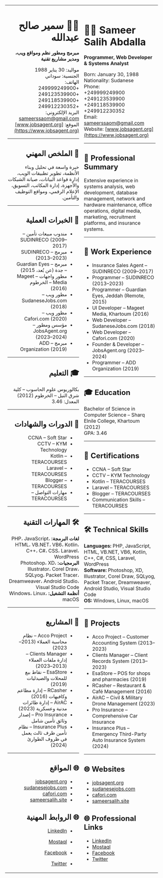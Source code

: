 <table>
  <tr>
    <td dir="rtl" width="50%">

# 👨‍💻 سمير صالح عبدالله

**مبرمج ومطور نظم ومواقع ويب، ومدير مشاريع تقنية**

مواليد: 30 يناير 1988  
الجنسية: سوداني  
الهاتف:  
+249999249900  
+249123539900  
+249118539900  
+249912230352  
البريد الإلكتروني: sameerssaom@gmail.com  
الموقع: [www.jobsagent.org](https://www.jobsagent.org)  

---

## 🧠 الملخص المهني

خبرة واسعة في تحليل وبناء الأنظمة، تطوير تطبيقات الويب، إدارة قواعد البيانات، صيانة الشبكات والأجهزة، إدارة المكاتب، التسويق، الإعلام الرقمي، ومواقع التوظيف والتأمين.

---

## 💼 الخبرات العملية

- مندوب مبيعات تأمين – SUDINRECO (2009–2017)  
- مبرمج – SUDINRECO (2013–2023)  
- مبرمج – Guardian Eyes – جدة (عن بُعد، 2015)  
- مطور واجهات – Mageet Media – الخرطوم (2016)  
- مطور ويب – SudaneseJobs.com (2018)  
- مطور ويب – Cafori.com (2020)  
- مؤسس ومطور – JobsAgent.org (2023–2024)  
- مبرمج – ADD Organization (2019)

---

## 🎓 التعليم

بكالوريوس علوم الحاسوب – كلية شرق النيل – الخرطوم (2012)  
المعدل: 3.46

---

## 📜 الدورات والشهادات

- CCNA – Soft Star  
- CCTV – KYM Technology  
- Kotlin – TERACOURSES  
- Laravel – TERACOURSES  
- Blogger – TERACOURSES  
- مهارات التواصل – TERACOURSES

---

## 🛠️ المهارات التقنية

**لغات البرمجة:** PHP، JavaScript، HTML، VB.NET، VB6، Kotlin، C++، C#، CSS، Laravel، WordPress  
**البرمجيات:** Photoshop، XD، Illustrator، Corel Draw، SQLyog، Packet Tracer، Dreamweaver، Android Studio، Visual Studio Code  
**أنظمة التشغيل:** Windows، Linux، macOS

---

## 🧪 المشاريع

- Acco Project – نظام محاسبة العملاء (2013–2023)  
- Clients Manager – إدارة ملفات العملاء (2013–2023)  
- EsaStore – نقاط بيع للمحلات والصيدليات (2019)  
- RCasher – إدارة مطاعم وكافيهات (2016)  
- AirAC – إدارة طائرات مدنية وعسكرية (2023)  
- Pro Insurance – إصدار وثائق تأمين شامل  
- Insurance Plus – نظام تأمين طرف ثالث يعمل في ظروف الطوارئ (2024)

---

## 🌐 المواقع

- [jobsagent.org](https://www.jobsagent.org)  
- [sudanesejobs.com](https://www.sudanesejobs.com)  
- [cafori.com](https://www.cafori.com)  
- [sameersalih.site](https://www.sameersalih.site)

## 🌐 الروابط المهنية

- [LinkedIn](https://www.linkedin.com/in/sameerssaom)  
- [Mostaql](https://mostaql.com/u/sameerssaom)  
- [Facebook](https://www.facebook.com/sameerssaom)  
- [Twitter](https://twitter.com/sameerssaom)
    </td>
    
    <td width="50%">

# 👨‍💻 Sameer Salih Abdalla

**Programmer, Web Developer & Systems Analyst**

Born: January 30, 1988  
Nationality: Sudanese  
Phone:  
+249999249900  
+249123539900  
+249118539900  
+249912230352  
Email: sameerssaom@gmail.com  
Website: [www.jobsagent.org](https://www.jobsagent.org)  

---

## 🧠 Professional Summary

Extensive experience in systems analysis, web development, database management, network and hardware maintenance, office operations, digital media, marketing, recruitment platforms, and insurance systems.

---

## 💼 Work Experience

- Insurance Sales Agent – SUDINRECO (2009–2017)  
- Programmer – SUDINRECO (2013–2023)  
- Programmer – Guardian Eyes, Jeddah (Remote, 2015)  
- UI Developer – Mageet Media, Khartoum (2016)  
- Web Developer – SudaneseJobs.com (2018)  
- Web Developer – Cafori.com (2020)  
- Founder & Developer – JobsAgent.org (2023–2024)  
- Programmer – ADD Organization (2019)

---

## 🎓 Education

Bachelor of Science in Computer Science – Sharq Elnile College, Khartoum (2012)  
GPA: 3.46

---

## 📜 Certifications

- CCNA – Soft Star  
- CCTV – KYM Technology  
- Kotlin – TERACOURSES  
- Laravel – TERACOURSES  
- Blogger – TERACOURSES  
- Communication Skills – TERACOURSES

---

## 🛠️ Technical Skills

**Languages:** PHP, JavaScript, HTML, VB.NET, VB6, Kotlin, C++, C#, CSS, Laravel, WordPress  
**Software:** Photoshop, XD, Illustrator, Corel Draw, SQLyog, Packet Tracer, Dreamweaver, Android Studio, Visual Studio Code  
**OS:** Windows, Linux, macOS

---

## 🧪 Projects

- Acco Project – Customer Accounting System (2013–2023)  
- Clients Manager – Client Records System (2013–2023)  
- EsaStore – POS for shops and pharmacies (2019)  
- RCasher – Restaurant & Café Management (2016)  
- AirAC – Civil & Military Drone Management (2023)  
- Pro Insurance – Comprehensive Car Insurance  
- Insurance Plus – Emergency Third-Party Auto Insurance System (2024)

---

## 🌐 Websites

- [jobsagent.org](https://www.jobsagent.org)  
- [sudanesejobs.com](https://www.sudanesejobs.com)  
- [cafori.com](https://www.cafori.com)  
- [sameersalih.site](https://www.sameersalih.site)


## 🌐 Professional Links

- [LinkedIn](https://www.linkedin.com/in/sameerssaom)  
- [Mostaql](https://mostaql.com/u/sameerssaom)  
- [Facebook](https://www.facebook.com/sameerssaom)  
- [Twitter](https://twitter.com/sameerssaom)
    </td>
  </tr>
</table>
